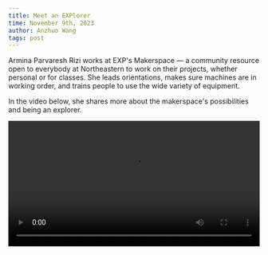 ```yaml
---
title: Meet an EXPlorer
time: November 9th, 2023
author: Anzhuo Wang
tags: post
---
```


Armina Parvaresh Rizi works at EXP's Makerspace — a community resource open to everybody at Northeastern to work on their projects, whether personal or for classes. She leads orientations, makes sure machines are in working order, and trains people to use the wide variety of equipment. 

In the video below, she shares more about the makerspace's possibilities and being an explorer.

<video controls style="width:100%">
    <source src="/posts/media/armina-interview.mp4" type="video/mp4">
    <a href="/posts/media/armina-interview.mp4"> Download video </a>
</video>
